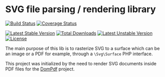 # SVG file parsing / rendering library

[![Build Status](https://travis-ci.org/PhenX/php-svg-lib.svg?branch=master)](https://travis-ci.org/PhenX/php-svg-lib)
[![Coverage Status](https://coveralls.io/repos/PhenX/php-svg-lib/badge.svg)](https://coveralls.io/r/PhenX/php-svg-lib)

[![Latest Stable Version](https://poser.pugx.org/phenx/php-svg-lib/v/stable)](https://packagist.org/packages/phenx/php-svg-lib)
[![Total Downloads](https://poser.pugx.org/phenx/php-svg-lib/downloads)](https://packagist.org/packages/phenx/php-svg-lib)
[![Latest Unstable Version](https://poser.pugx.org/phenx/php-svg-lib/v/unstable)](https://packagist.org/packages/phenx/php-svg-lib)
[![License](https://poser.pugx.org/phenx/php-svg-lib/license)](https://packagist.org/packages/phenx/php-svg-lib)

The main purpose of this lib is to rasterize SVG to a surface which can be an image or a PDF for example, through
a `\Svg\Surface` PHP interface.

This project was initialized by the need to render SVG documents inside PDF files for
the [DomPdf](http://dompdf.github.io) project.